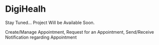# DigiHealh
Stay Tuned...
Project Will be Available Soon.

Create/Manage Appointment, Request for an Appointment, Send/Receive Notification regarding Appointment 
